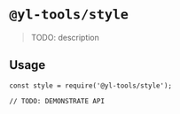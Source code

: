 # `@yl-tools/style`

> TODO: description

## Usage

```
const style = require('@yl-tools/style');

// TODO: DEMONSTRATE API
```
